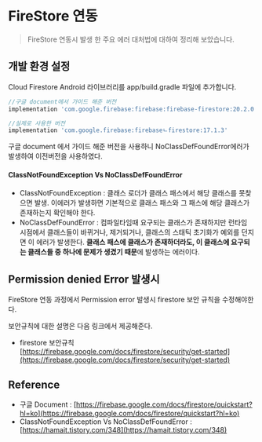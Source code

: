 # FireStore 연동
> FireStore 연동시 발생 한 주요 에러 대처법에 대하여 정리해 보았습니다.
## 개발 환경 설정
Cloud Firestore Android 라이브러리를 app/build.gradle 파일에 추가합니다.
~~~gradle  
//구글 document에서 가이드 해준 버전
implementation 'com.google.firebase:firebase:firebase-firestore:20.2.0'

//실제로 사용한 버전
implementation 'com.google.firebase:firebaseㄴfirestore:17.1.3'
~~~
구글 document 에서 가이드 해준 버전을 사용하니 NoClassDefFoundError에러가 발생하여 이전버전을 사용하였다.

#### ClassNotFoundException Vs NoClassDefFoundError
* ClassNotFoundException : 클래스 로더가 클래스 패스에서 해당 클래스를 못찾으면 발생. 이에러가 발생하면 기본적으로 클래스 패스와 그 패스에 해당 클래스가 존재하는지 확인해야 한다.
* NoClassDefFoundError : 컴파일타임때 요구되는 클래스가 존재하지만 런타임 시점에서 클래스들이 바뀌거나, 제거되거나, 클래스의 스태틱 초기화가 예외를 던지면 이 에러가 발생한다.
**클래스 패스에 클래스가 존재하더라도, 이 클래스에 요구되는 클래스들 중 하나에 문제가 생겼기 때문**에 발생하는 에러이다.

## Permission denied Error 발생시
FireStore 연동 과정에서 Permission error 발생시 firestore 보안 규칙을 수정해야한다.  

보안규칙에 대한 설명은 다음 링크에서 제공해준다.
* firestore 보안규칙 [https://firebase.google.com/docs/firestore/security/get-started](https://firebase.google.com/docs/firestore/security/get-started)

## Reference
* 구글 Document : [https://firebase.google.com/docs/firestore/quickstart?hl=ko](https://firebase.google.com/docs/firestore/quickstart?hl=ko)
* ClassNotFoundException Vs NoClassDefFoundError : [https://hamait.tistory.com/348](https://hamait.tistory.com/348)